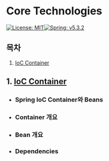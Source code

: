 # Core Technologies

[![License: MIT](https://img.shields.io/badge/License-MIT-yellow.svg)](https://opensource.org/licenses/MIT)[![Spring: v5.3.2](https://img.shields.io/badge/Spring-v5.3.2-orange)](https://docs.spring.io/spring-framework/docs/current/reference/html/)

## 목차

1. [IoC Container](#1.-ioc-container)

## 1. [IoC Container](./1_IoC_Container.md)

- ### Spring IoC Container와 Beans

- ### Container 개요

- ### Bean 개요

- ### Dependencies

